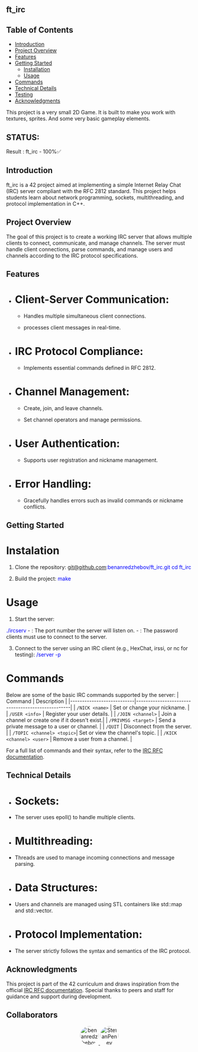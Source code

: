 ## ft_irc

                
## Table of Contents
- [Introduction](#introduction)
- [Project Overview](#projectoverview)
- [Features](#features)
- [Getting Started](#gettingStarted)
  - [Installation](#Installation)
  - [Usage](#usage)
- [Commands](#commands)
- [Technical Details](#TechnicalDetails)
- [Testing](#testing)
- [Acknowledgments](#acknowledgments)

This project is a very small 2D Game. It is built to make you work with textures, sprites. And some very basic gameplay elements.

## STATUS:

Result : 
ft_irc - 100%✅


## Introduction

ft_irc is a 42 project aimed at implementing a simple Internet Relay Chat (IRC) server compliant with the
RFC 2812 standard. This project helps students learn about network programming, sockets,
multithreading, and protocol implementation in C++.


## Project Overview

The goal of this project is to create a working IRC server that allows multiple clients to connect,
communicate, and manage channels. The server must handle client connections, parse commands, and
manage users and channels according to the IRC protocol specifications.


## Features

- # Client-Server Communication:

  - Handles multiple simultaneous client connections.

  - processes client messages in real-time.

- # IRC Protocol Compliance:

  - Implements essential commands defined in RFC 2812.

- # Channel Management:

  - Create, join, and leave channels.

  - Set channel operators and manage permissions.

- # User Authentication:

  - Supports user registration and nickname management.

- # Error Handling:

  - Gracefully handles errors such as invalid commands or nickname conflicts.


## Getting Started

# Instalation
1. Clone the repository:
  <span style="color:blue"> git@github.com:benanredzhebov/ft_irc.git </span>
  <span style="color:blue"> cd ft_irc </span>

2. Build the project:
  <span style="color:blue"> make </span>


# Usage
1. Start the server:

  <span style="color:blue"> ./ircserv <port> <password> </span>
    - <port>: The port number the server will listen on.
    - <password>: The password clients must use to connect to the server.

3. Connect to the server using an IRC client (e.g., HexChat, irssi, or nc for testing):
  <span style="color:blue"> /server <host> <port> -p <password> </span>


# Commands
Below are some of the basic IRC commands supported by the server:
| Command                   | Description                                      |
|---------------------------|--------------------------------------------------|
| `/NICK <name>`            | Set or change your nickname.                     |
| `/USER <info>`            | Register your user details.                      |
| `/JOIN <channel>`         | Join a channel or create one if it doesn't exist.|
| `/PRIVMSG <target>`       | Send a private message to a user or channel.     |
| `/QUIT`                   | Disconnect from the server.                      |
| `/TOPIC <channel> <topic>`| Set or view the channel's topic.                 |
| `/KICK <channel> <user>`  | Remove a user from a channel.                    |

For a full list of commands and their syntax, refer to the [IRC RFC documentation](https://datatracker.ietf.org/doc/html/rfc2812#section-1.2.1).


## Technical Details

- # Sockets:

 - The server uses epoll() to handle multiple clients.

- # Multithreading:

 - Threads are used to manage incoming connections and message parsing.

- # Data Structures:

 - Users and channels are managed using STL containers like std::map and std::vector.

- # Protocol Implementation:

 - The server strictly follows the syntax and semantics of the IRC protocol.

## Acknowledgments

This project is part of the 42 curriculum and draws inspiration from the official [IRC RFC documentation](https://datatracker.ietf.org/doc/html/rfc2812#section-1.2.1).
Special thanks to peers and staff for guidance and support during development.

## Collaborators
<p align="center">
  <a href="https://github.com/benanredzhebov" title="Benan Redzhebov">
    <img src="https://github.com/benanredzhebov.png?size=50" alt="benanredzhebov" style="border-radius: 50%; width: 50px;">
  </a>
  <a href="https://github.com/daniek1010" title="Daniel Evans">
    <img src="https://github.com/StefanPenev.png?size=50" alt="StefanPenev" style="border-radius: 50%; width: 50px;">
  </a>
</p>
